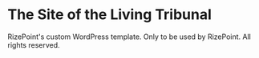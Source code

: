 # The Site of the Living Tribunal
RizePoint's custom WordPress template. Only to be used by RizePoint. All rights reserved. 
